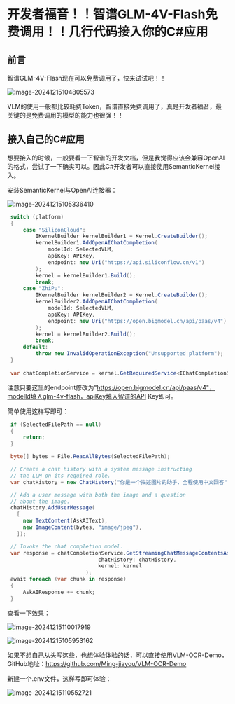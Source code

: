 # 开发者福音！！智谱GLM-4V-Flash免费调用！！几行代码接入你的C#应用

## 前言

智谱GLM-4V-Flash现在可以免费调用了，快来试试吧！！

![image-20241215104805573](https://mingupupup.oss-cn-wuhan-lr.aliyuncs.com/imgs/image-20241215104805573.png)

VLM的使用一般都比较耗费Token，智谱直接免费调用了，真是开发者福音，最关键的是免费调用的模型的能力也很强！！

## 接入自己的C#应用

想要接入的时候，一般要看一下智谱的开发文档，但是我觉得应该会兼容OpenAI的格式，尝试了一下确实可以。因此C#开发者可以直接使用SemanticKernel接入。

安装SemanticKernel与OpenAI连接器：

![image-20241215105336410](https://mingupupup.oss-cn-wuhan-lr.aliyuncs.com/imgs/image-20241215105336410.png)

```csharp
 switch (platform)
 {
     case "SiliconCloud":
         IKernelBuilder kernelBuilder1 = Kernel.CreateBuilder();
         kernelBuilder1.AddOpenAIChatCompletion(
             modelId: SelectedVLM,
             apiKey: APIKey,
             endpoint: new Uri("https://api.siliconflow.cn/v1")
         );
         kernel = kernelBuilder1.Build();
         break;
     case "ZhiPu":
         IKernelBuilder kernelBuilder2 = Kernel.CreateBuilder();
         kernelBuilder2.AddOpenAIChatCompletion(
             modelId: SelectedVLM,
             apiKey: APIKey,
             endpoint: new Uri("https://open.bigmodel.cn/api/paas/v4")
         );
         kernel = kernelBuilder2.Build();
         break;
     default:
         throw new InvalidOperationException("Unsupported platform");
 }
        
 var chatCompletionService = kernel.GetRequiredService<IChatCompletionService>();
```

注意只要这里的endpoint修改为"https://open.bigmodel.cn/api/paas/v4"，modelId填入glm-4v-flash，apiKey填入智谱的API Key即可。

简单使用这样写即可：

```csharp
 if (SelectedFilePath == null)
 {
     return;
 }

 byte[] bytes = File.ReadAllBytes(SelectedFilePath);

 // Create a chat history with a system message instructing
 // the LLM on its required role.
 var chatHistory = new ChatHistory("你是一个描述图片的助手，全程使用中文回答");

 // Add a user message with both the image and a question
 // about the image.
 chatHistory.AddUserMessage(
   [
     new TextContent(AskAIText),
     new ImageContent(bytes, "image/jpeg"),
   ]);

 // Invoke the chat completion model.        
 var response = chatCompletionService.GetStreamingChatMessageContentsAsync(
                             chatHistory: chatHistory,
                             kernel: kernel
                         );
 await foreach (var chunk in response)
 {
     AskAIResponse += chunk;
 }
```

查看一下效果：

![image-20241215110017919](https://mingupupup.oss-cn-wuhan-lr.aliyuncs.com/imgs/image-20241215110017919.png)

![image-20241215105953162](https://mingupupup.oss-cn-wuhan-lr.aliyuncs.com/imgs/image-20241215105953162.png)

如果不想自己从头写这些，也想体验体验的话，可以直接使用VLM-OCR-Demo，GitHub地址：https://github.com/Ming-jiayou/VLM-OCR-Demo

新建一个.env文件，这样写即可体验：

![image-20241215110552721](https://mingupupup.oss-cn-wuhan-lr.aliyuncs.com/imgs/image-20241215110552721.png)

